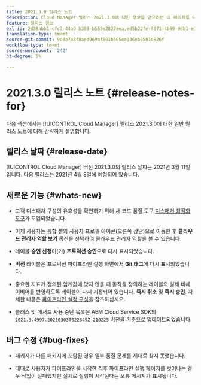 ```yaml
---
title: 2021.3.0 릴리스 노트
description: Cloud Manager 릴리스 2021.3.0에 대한 정보를 얻으려면 이 페이지를 따르십시오.
feature: 릴리스 정보
exl-id: 2d38abb1-cfc7-44a9-b303-b555e2827eea,e05b22fe-f071-4b69-9db1-e3d7ee4cfbcc
translation-type: tm+mt
source-git-commit: 9c3e748f8aed969af861b505ee336eb5501d826f
workflow-type: tm+mt
source-wordcount: '242'
ht-degree: 5%

---
```


# 2021.3.0 릴리스 노트 {#release-notes-for}

다음 섹션에서는 [!UICONTROL Cloud Manager] 릴리스 2021.3.0에 대한 일반 릴리스 노트에 대해 간략하게 설명합니다.

## 릴리스 날짜 {#release-date}

[!UICONTROL Cloud Manager] 버전 2021.3.0의 릴리스 날짜는 2021년 3월 11일입니다.
다음 릴리스는 2021년 4월 8일에 예정되어 있습니다.

## 새로운 기능 {#whats-new}

* 고객 디스패처 구성의 유효성을 확인하기 위해 새 코드 품질 도구 [디스패처 최적화 도구](https://experienceleague.adobe.com/docs/experience-manager-cloud-manager/using/how-to-use/custom-code-quality-rules.html?lang=en#dispatcher-optimization-tool-rules)가 도입되었습니다.

* 이제 사용자는 통합 셸의 사용자 프로필 아이콘(오른쪽 상단)으로 이동한 후 **클라우드 관리자 역할 보기** 옵션을 선택하여 클라우드 관리자 역할을 볼 수 있습니다.

* 레이블 **승인 신청**&#x200B;이(가) **프로덕션 승인**&#x200B;으로 다시 표시되었습니다.

* **버전** 레이블은 프로덕션 파이프라인 실행 화면에서 **Git 태그**&#x200B;에 다시 표시되었습니다.

* 중요한 지표가 정의된 임계값에 맞지 않을 때 동작을 정의하는 레이블의 실제 비헤이비어를 반영하도록 레이블이 다시 지정되어 있습니다. **즉시 취소** 및 **즉시 승인**. 자세한 내용은 [파이프라인 설정 구성](https://experienceleague.adobe.com/docs/experience-manager-cloud-manager/using/how-to-use/configuring-pipeline.html?lang=en#configuring-the-pipeline-settings-from-cloud-manager)을 참조하십시오.

* 클래스 및 메서드 사용 중단 목록은 AEM Cloud Service SDK의 `2021.3.4997.20210303T022849Z-210225` 버전을 기준으로 업데이트되었습니다.

## 버그 수정 {#bug-fixes}

* 패키지가 다른 패키지에 포함된 경우 일부 품질 문제를 제대로 찾지 못했습니다.

* 때때로 사용자가 파이프라인을 시작한 직후 파이프라인 실행 페이지를 벗어나는 경우 작업이 실패했지만 실제로 실행이 시작된다는 오류 메시지가 표시됩니다.
